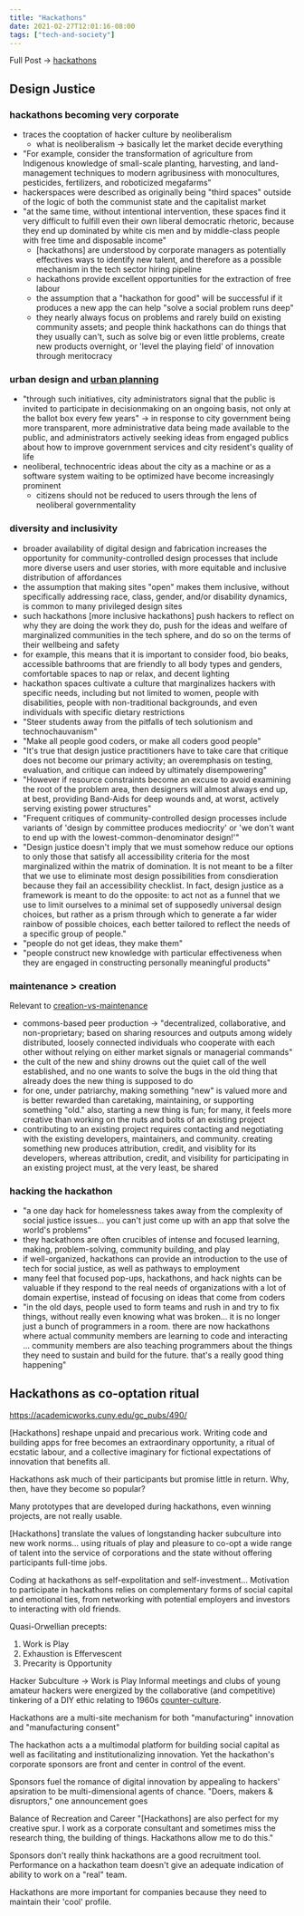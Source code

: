 ```yaml
---
title: "Hackathons"
date: 2021-02-27T12:01:16-08:00
tags: ["tech-and-society"]
---
```


Full Post -> [hackathons](posts/hackathons.md)

## Design Justice

### hackathons becoming very corporate
* traces the cooptation of hacker culture by neoliberalism
    * what is neoliberalism -> basically let the market decide everything
* "For example, consider the transformation of agriculture from Indigenous knowledge of small-scale planting, harvesting, and land-management techniques to modern agribusiness with monocultures, pesticides, fertilizers, and roboticized megafarms"
* hackerspaces were described as originally being "third spaces" outside of the logic of both the communist state and the capitalist market
* "at the same time, without intentional intervention, these spaces find it very difficult to fulfill even their own liberal democratic rhetoric, because they end up dominated by white cis men and by middle-class people with free time and disposable income"
    * [hackathons] are understood by corporate managers as potentially effectives ways to identify new talent, and therefore as a possible mechanism in the tech sector hiring pipeline
    * hackathons provide excellent opportunities for the extraction of free labour
    * the assumption that a "hackathon for good" will be successful if it produces a new app the can help "solve a social problem runs deep"
    * they nearly always focus on problems and rarely build on existing community assets; and people think hackathons can do things that they usually can't, such as solve big or even little problems, create new products overnight, or 'level the playing field' of innovation through meritocracy

### urban design and [urban planning](thoughts/urban-planning.md)
* "through such initiatives, city administrators signal that the public is invited to participate in decisionmaking on an ongoing basis, not only at the ballot box every few years" -> in response to city government being more transparent, more administrative data being made available to the public, and administrators actively seeking ideas from engaged publics about how to improve government services and city resident's quality of life
* neoliberal, technocentric ideas about the city as a machine or as a software system waiting to be optimized have become increasingly prominent
    * citizens should not be reduced to users through the lens of neoliberal governmentality

### diversity and inclusivity
*  broader availability of digital design and fabrication increases the opportunity for community-controlled design processes that include more diverse users and user stories, with more equitable and inclusive distribution of affordances
* the assumption that making sites "open" makes them inclusive, without specifically addressing race, class, gender, and/or disability dynamics, is common to many privileged design sites
* such hackathons [more inclusive hackathons] push hackers to reflect on why they are doing the work they do, push for the ideas and welfare of marginalized communities in the tech sphere, and do so on the terms of their wellbeing and safety
* for example, this means that it is important to consider food, bio beaks, accessible bathrooms that are friendly to all body types and genders, comfortable spaces to nap or relax, and decent lighting
* hackathon spaces cultivate a culture that marginalizes hackers with specific needs, including but not limited to women, people with disabilities, people with non-traditional backgrounds, and even individuals with specific dietary restrictions
* "Steer students away from the pitfalls of tech solutionism and technochauvanism"
* "Make all people good coders, or make all coders good people"
* "It's true that design justice practitioners have to take care that critique does not become our primary activity; an overemphasis on testing, evaluation, and critique can indeed by ultimately disempowering"
* "However if resource constraints become an excuse to avoid examining the root of the problem area, then designers will almost always end up, at best, providing Band-Aids for deep wounds and, at worst, actively serving existing power structures"
* "Frequent critiques of community-controlled design processes include variants of 'design by committee produces mediocrity' or 'we don't want to end up with the lowest-common-denominator design!'"
* "Design justice doesn't imply that we must somehow reduce our options to only those that satisfy all accessibility criteria for the most marginalized within the matrix of domination. It is not meant to be a filter that we use to eliminate most design possibilities from consdieration because they fail an accessibility checklist. In fact, design justice as a framework is meant to do the opposite: to act not as a funnel that we use to limit ourselves to a minimal set of supposedly universal design choices, but rather as a prism through which to generate a far wider rainbow of possible choices, each better tailored to reflect the needs of a specific group of people."
* "people do not get ideas, they make them"
* "people construct new knowledge with particular effectiveness when they are engaged in constructing personally meaningful products"

### maintenance > creation
Relevant to [creation-vs-maintenance](thoughts/creation-vs-maintenance.md)
* commons-based peer production -> "decentralized, collaborative, and non-proprietary; based on sharing resources and outputs among widely distributed, loosely connected individuals who cooperate with each other without relying on either market signals or managerial commands"
* the cult of the new and shiny drowns out the quiet call of the well established, and no one wants to solve the bugs in the old thing that already does the new thing is supposed to do
* for one, under patriarchy, making something "new" is valued more and is better rewarded than caretaking, maintaining, or supporting something "old." also, starting a new thing is fun; for many, it feels more creative than working on the nuts and bolts of an existing project
* contributing to an existing project requires contacting and negotiating with the existing developers, maintainers, and community. creating something new produces attribution, credit, and visiblity for its developers, whereas attribution, credit, and visibility for participating in an existing project must, at the very least, be shared

### hacking the hackathon
* "a one day hack for homelessness takes away from the complexity of social justice issues... you can't just come up with an app that solve the world's problems"
* they hackathons are often crucibles of intense and focused learning, making, problem-solving, community building, and play
* if well-organized, hackathons can provide an introduction to the use of tech for social justice, as well as pathways to employment
* many feel that focused pop-ups, hackathons, and hack nights can be valuable if they respond to the real needs of organizations with a lot of domain expertise, instead of focusing on ideas that come from coders
* "in the old days, people used to form teams and rush in and try to fix things, without really even knowing what was broken... it is no longer just a bunch of programmers in a room. there are now hackathons where actual community members are learning to code and interacting ... community members are also teaching programmers about the things they need to sustain and build for the future. that's a really good thing happening"

## Hackathons as co-optation ritual
https://academicworks.cuny.edu/gc_pubs/490/

[Hackathons] reshape unpaid and precarious work. Writing code and building apps for free becomes an extraordinary opportunity, a ritual of ecstatic labour, and a collective imaginary for fictional expectations of innovation that benefits all.

Hackathons ask much of their participants but promise little in return. Why, then, have they become so popular?

Many prototypes that are developed during hackathons, even winning projects, are not really usable.

[Hackathons] translate the values of longstanding hacker subculture into new work norms... using rituals of play and pleasure to co-opt a wide range of talent into the service of corporations and the state without offering participants full-time jobs.

Coding at hackathons as self-expolitation and self-investment... Motivation to participate in hackathons relies on complementary forms of social capital and emotional ties, from networking with potential employers and investors to interacting with old friends.

Quasi-Orwellian precepts:
1. Work is Play
2. Exhaustion is Effervescent
3. Precarity is Opportunity

Hacker Subculture -> Work is Play
Informal meetings and clubs of young amateur hackers were energized by the collaborative (and competitive) tinkering of a DIY ethic relating to 1960s [counter-culture](/thoughts/books/fctc).

Hackathons are a multi-site mechanism for both "manufacturing" innovation and "manufacturing consent"

The hackathon acts a a multimodal platform for building social capital as well as facilitating and institutionalizing innovation. Yet the hackathon's corporate sponsors are front and center in control of the event.

Sponsors fuel the romance of digital innovation by appealing to hackers' apsiration to be multi-dimensional agents of chance. "Doers, makers & disruptors," one announcement goes

Balance of Recreation and Career
"[Hackathons] are also perfect for my creative spur. I work as a corporate consultant and sometimes miss the research thing, the building of things. Hackathons allow me to do this."

Sponsors don't really think hackathons are a good recruitment tool. Performance on a hackathon team doesn't give an adequate indication of ability to work on a "real" team.

Hackathons are more important for companies because they need to maintain their 'cool' profile.




